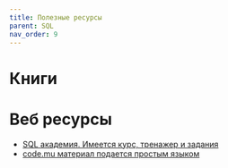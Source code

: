 ```yaml
---
title: Полезные ресурсы
parent: SQL
nav_order: 9
---
```


# Книги

# Веб ресурсы
- [SQL академия. Имеется курс, тренажер и задания](https://sql-academy.org)
- [code.mu материал подается простым языком](https://code.mu)